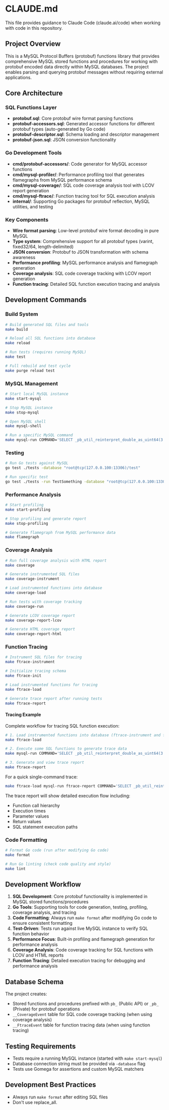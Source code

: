 # CLAUDE.md

This file provides guidance to Claude Code (claude.ai/code) when working with code in this repository.

## Project Overview

This is a MySQL Protocol Buffers (protobuf) functions library that provides comprehensive MySQL stored functions and procedures for working with protobuf encoded data directly within MySQL databases. The project enables parsing and querying protobuf messages without requiring external applications.

## Core Architecture

### SQL Functions Layer
- **protobuf.sql**: Core protobuf wire format parsing functions
- **protobuf-accessors.sql**: Generated accessor functions for different protobuf types (auto-generated by Go code)
- **protobuf-descriptor.sql**: Schema loading and descriptor management
- **protobuf-json.sql**: JSON conversion functionality

### Go Development Tools
- **cmd/protobuf-accessors/**: Code generator for MySQL accessor functions
- **cmd/mysql-profiler/**: Performance profiling tool that generates flamegraphs from MySQL performance schema
- **cmd/mysql-coverage/**: SQL code coverage analysis tool with LCOV report generation
- **cmd/mysql-ftrace/**: Function tracing tool for SQL execution analysis
- **internal/**: Supporting Go packages for protobuf reflection, MySQL utilities, and testing

### Key Components
- **Wire format parsing**: Low-level protobuf wire format decoding in pure MySQL
- **Type system**: Comprehensive support for all protobuf types (varint, fixed32/64, length-delimited)
- **JSON conversion**: Protobuf to JSON transformation with schema awareness
- **Performance profiling**: MySQL performance analysis and flamegraph generation
- **Coverage analysis**: SQL code coverage tracking with LCOV report generation
- **Function tracing**: Detailed SQL function execution tracing and analysis

## Development Commands

### Build System
```bash
# Build generated SQL files and tools
make build

# Reload all SQL functions into database
make reload

# Run tests (requires running MySQL)
make test

# Full rebuild and test cycle
make purge reload test
```

### MySQL Management
```bash
# Start local MySQL instance
make start-mysql

# Stop MySQL instance
make stop-mysql

# Open MySQL shell
make mysql-shell

# Run a specific MySQL command
make mysql-run COMMAND='SELECT _pb_util_reinterpret_double_as_uint64(3.14)'
```

### Testing
```bash
# Run Go tests against MySQL
go test ./tests -database "root@tcp(127.0.0.100:13306)/test"

# Run specific test
go test ./tests -run TestSomething -database "root@tcp(127.0.0.100:13306)/test"
```

### Performance Analysis
```bash
# Start profiling
make start-profiling

# Stop profiling and generate report
make stop-profiling

# Generate flamegraph from MySQL performance data
make flamegraph
```

### Coverage Analysis
```bash
# Run full coverage analysis with HTML report
make coverage

# Generate instrumented SQL files
make coverage-instrument

# Load instrumented functions into database
make coverage-load

# Run tests with coverage tracking
make coverage-run

# Generate LCOV coverage report
make coverage-report-lcov

# Generate HTML coverage report
make coverage-report-html
```

### Function Tracing
```bash
# Instrument SQL files for tracing
make ftrace-instrument

# Initialize tracing schema
make ftrace-init

# Load instrumented functions for tracing
make ftrace-load

# Generate trace report after running tests
make ftrace-report
```

#### Tracing Example

Complete workflow for tracing SQL function execution:

```bash
# 1. Load instrumented functions into database (ftrace-instrument and ftrace-init is run automatically)
make ftrace-load

# 2. Execute some SQL functions to generate trace data
make mysql-run COMMAND='SELECT _pb_util_reinterpret_double_as_uint64(3.14)'

# 3. Generate and view trace report
make ftrace-report
```

For a quick single-command trace:

```bash
make ftrace-load mysql-run ftrace-report COMMAND='SELECT _pb_util_reinterpret_double_as_uint64(3.14)'
```

The trace report will show detailed execution flow including:
- Function call hierarchy
- Execution times
- Parameter values
- Return values
- SQL statement execution paths

### Code Formatting
```bash
# Format Go code (run after modifying Go code)
make format

# Run Go linting (check code quality and style)
make lint
```

## Development Workflow

1. **SQL Development**: Core protobuf functionality is implemented in MySQL stored functions/procedures
2. **Go Tools**: Supporting tools for code generation, testing, profiling, coverage analysis, and tracing
3. **Code Formatting**: Always run `make format` after modifying Go code to ensure consistent formatting
4. **Test-Driven**: Tests run against live MySQL instance to verify SQL function behavior
5. **Performance Focus**: Built-in profiling and flamegraph generation for performance analysis
6. **Coverage Analysis**: Code coverage tracking for SQL functions with LCOV and HTML reports
7. **Function Tracing**: Detailed execution tracing for debugging and performance analysis

## Database Schema

The project creates:
- Stored functions and procedures prefixed with `pb_` (Public API) or `_pb_` (Private) for protobuf operations
- `__CoverageEvent` table for SQL code coverage tracking (when using coverage analysis)
- `__FtraceEvent` table for function tracing data (when using function tracing)

## Testing Requirements

- Tests require a running MySQL instance (started with `make start-mysql`)
- Database connection string must be provided via `-database` flag
- Tests use Gomega for assertions and custom MySQL matchers

## Development Best Practices

- Always run `make format` after editing SQL files
- Don't use replace_all.
